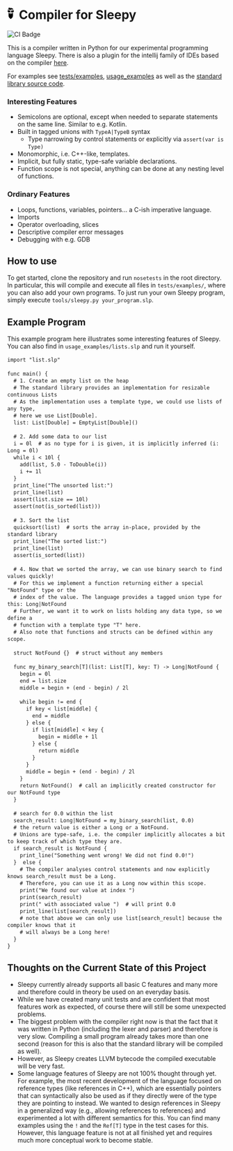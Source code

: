 # ![Sleepy Icon](https://github.com/leanderBehr/SleepyLangSupport/blob/master/src/main/resources/icons/bearded-man.png) Compiler for Sleepy

![CI Badge](https://github.com/Zettelkasten/sleepy/actions/workflows/main.yml/badge.svg)

This is a compiler written in Python for our experimental programming language Sleepy.
There is also a plugin for the intellij family of IDEs based on the compiler [here](https://github.com/leanderBehr/SleepyLangSupport).

For examples see [tests/examples](https://github.com/Zettelkasten/sleepy/tree/main/tests/examples), [usage_examples](https://github.com/Zettelkasten/sleepy/tree/main/usage_examples) as well as the [standard library source code](https://github.com/Zettelkasten/sleepy/blob/main/sleepy/std/lib/list.slp).

### Interesting Features
* Semicolons are optional, except when needed to separate statements on the same line. Similar to e.g. Kotlin.
* Built in tagged unions with `TypeA|TypeB` syntax
   - Type narrowing by control statements or explicitly via `assert(var is Type)`
* Monomorphic, i.e. C++-like, templates.
* Implicit, but fully static, type-safe variable declarations.
* Function scope is not special, anything can be done at any nesting level of functions.

### Ordinary Features
* Loops, functions, variables, pointers... a C-ish imperative language.
* Imports
* Operator overloading, slices
* Descriptive compiler error messages
* Debugging with e.g. GDB

## How to use
To get started, clone the repository and run `nosetests` in the root directory.
In particular, this will compile and execute all files in `tests/examples/`, where you can also add your own programs.
To just run your own Sleepy program, simply execute `tools/sleepy.py your_program.slp`.


## Example Program

This example program here illustrates some interesting features
of Sleepy. You can also find in `usage_examples/lists.slp` and run it yourself.

```
import "list.slp"

func main() {
  # 1. Create an empty list on the heap
  # The standard library provides an implementation for resizable continuous Lists
  # As the implementation uses a template type, we could use lists of any type,
  # here we use List[Double].
  list: List[Double] = EmptyList[Double]()

  # 2. Add some data to our list
  i = 0l  # as no type for i is given, it is implicitly inferred (i: Long = 0l)
  while i < 10l {
    add(list, 5.0 - ToDouble(i))
    i += 1l
  }
  print_line("The unsorted list:")
  print_line(list)
  assert(list.size == 10l)
  assert(not(is_sorted(list)))

  # 3. Sort the list
  quicksort(list)  # sorts the array in-place, provided by the standard library
  print_line("The sorted list:")
  print_line(list)
  assert(is_sorted(list))

  # 4. Now that we sorted the array, we can use binary search to find values quickly!
  # For this we implement a function returning either a special "NotFound" type or the
  # index of the value. The language provides a tagged union type for this: Long|NotFound
  # Further, we want it to work on lists holding any data type, so we define a
  # function with a template type "T" here.
  # Also note that functions and structs can be defined within any scope.
  
  struct NotFound {}  # struct without any members
  
  func my_binary_search[T](list: List[T], key: T) -> Long|NotFound {
    begin = 0l
    end = list.size
    middle = begin + (end - begin) / 2l

    while begin != end {
      if key < list[middle] {
        end = middle
      } else {
        if list[middle] < key {
          begin = middle + 1l
        } else {
          return middle
        }
      }
      middle = begin + (end - begin) / 2l
    }
    return NotFound()  # call an implicitly created constructor for our NotFound type
  }

  # search for 0.0 within the list
  search_result: Long|NotFound = my_binary_search(list, 0.0)
  # the return value is either a Long or a NotFound.
  # Unions are type-safe, i.e. the compiler implicitly allocates a bit to keep track of which type they are.
  if search_result is NotFound {
    print_line("Something went wrong! We did not find 0.0!")
  }  else {
    # The compiler analyses control statements and now explicitly knows search_result must be a Long.
    # Therefore, you can use it as a Long now within this scope.
    print("We found our value at index ")
    print(search_result)
    print(" with associated value ")  # will print 0.0
    print_line(list[search_result])
    # note that above we can only use list[search_result] because the compiler knows that it
    # will always be a Long here!
  }
}
```

## Thoughts on the Current State of this Project

- Sleepy currently already supports all basic C features and many more and therefore could in theory be used on an everyday basis.
- While we have created many unit tests and are confident that most features work as expected, of course there will still be some unexpected problems.
- The biggest problem with the compiler right now is that the fact that it was written in Python (including the lexer and parser) and therefore is very slow. Compiling a small program already takes more than one second (reason for this is also that the standard library will be compiled as well).
- However, as Sleepy creates LLVM bytecode the compiled executable will be very fast.
- Some language features of Sleepy are not 100% thought through yet. For example, the most recent development of the language focused on reference types (like references in C++), which are essentially pointers that can syntactically also be used as if they directly were of the type they are pointing to instead.
  We wanted to design references in Sleepy in a generalized way (e.g., allowing references to references) and experimented a lot with different semantics for this. You can find many examples using the `!` and the `Ref[T]` type in the test cases for this. However, this language feature is not at all finished yet and requires much more conceptual work to become stable.